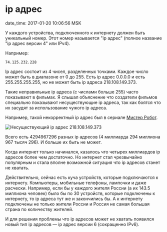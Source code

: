 # ip адрес

date_time: 2017-01-20 10:06:56 MSK

У каждого устройства, подключенного к интернету должен быть уникальный номер. Этот
номер называется "ip адрес" (полное название "ip адрес версии 4" или IPv4).

Например:

    74.125.232.228

Ip адрес состоит из 4 чисел, разделенных точками. Каждое число может быть в
диапазоне от 0 до 255. Есть ip адрес 0.0.0.0 и есть 255.255.255.255,
но не может быть ip адреса 218.108.149.373.

Такие неправильные ip адреса (с числами больше 255) часто показывают в фильмах.
Я слышал объяснение что создатели фильмов специально показывают несуществующие
ip адреса, так как боятся что их засудят за использование чужого ip адреса.

Например, такой некорректный ip адрес был в сериале [Мистер Робот](http://www.imdb.com/title/tt4158110/).

![Несуществующий ip адрес 218.108.149.373](https://upload.bessarabov.ru/bessarabov/WigpmZ4GqNmx42P0YUUC57RvWSw.png)

Всего есть 4294967296 разных ip адресов (4 миллиарда 294 миллиона 967 тысяч 296).
И больше их быть не может.

Когда интернет только начинался, казалось что четырех миллиардов ip адресов более чем
достаточно. Но интернет стал чрезвычайно популярным и стала вполне возможной ситуация
что ip адресов станет не хватать.

Действительно, сейчас есть куча устройств, которые подключаются к интернету. Компьютеры,
мобильные телефоны, лампочки и даже расчески. Например, если бы у каждого жителя
России (а их 143.5 миллиона человек) было бы по 30 устройств, которые подключены к интернету,
то ip адреса тут же и закончились бы. А к интернету подключены не только жители России и
Россия не самая большая страна по количеству жителей.

И для решения проблемы что ip адресов может не хватать появился новый тип ip адресов —
ip адрес версии 6 (сокращенно IPv6).
